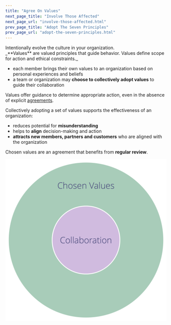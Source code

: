 ```yaml
---
title: "Agree On Values"
next_page_title: "Involve Those Affected"
next_page_url: "involve-those-affected.html"
prev_page_title: "Adopt The Seven Principles"
prev_page_url: "adopt-the-seven-principles.html"
---
```



<div class="card summary"><div class="card-body">Intentionally evolve the culture in your organization.
</div></div>
_**Values** are valued principles that guide behavior. Values define scope for action and ethical constraints._

-   each member brings their own values to an organization based on personal experiences and beliefs
-   a team or organization may **choose to collectively adopt values** to guide their collaboration

Values offer guidance to determine appropriate action, even in the absence of explicit <a href="glossary.html#entry-agreement" class="glossary-tooltip" data-toggle="tooltip" title="Agreement: An agreed upon guideline, process, protocol or policy designed to guide the flow of value.">agreements</a>.

Collectively adopting a set of values supports the effectiveness of an organization:

-   reduces potential for **misunderstanding**
-   helps to **align** decision-making and action
-   **attracts new members, partners and customers** who are aligned with the organization

Chosen values are an agreement that benefits from **regular review**.

![Chosen values define constraints for collaboration](img/collaboration-values/chosen-values.png)

